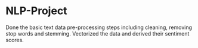 # NLP-Project

Done the basic text data pre-processing steps including cleaning, removing stop words and stemming. 
Vectorized the data and derived their sentiment scores.
